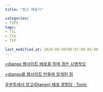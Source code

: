 ```yaml
---
title: "장고 배포기"

categories:
- TIPS
tags:
- TIL
- TIS
- TIP

last_modified_at: 2020-09-09T08:07:00-05:00
---
```


[<django 웹사이트 배포를 하며 겪은 시행착오](https://dailyheumsi.tistory.com/19)

[<django를 웹사이트 만들며 알게된 점](https://dailyheumsi.tistory.com/21)

[우분투에서 장고(Django) 배포 경험담 · Tonic](https://devlog.jwgo.kr/2018/06/08/tiny-tips-for-django-deployment/)

